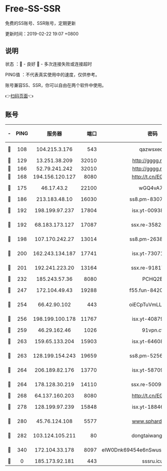 # Free-SS-SSR

免费的SS账号、SSR账号，定期更新

更新时间：2019-02-22 19:07 +0800

## 说明

状态     ：🙂 - 良好 🙁 - 多次连接失败或连接超时

PING值   ：不代表真实使用中的速度，仅供参考。

账号兼容SS、SSR，你可以自由在两个软件中使用。

👉[扫码页面](https://liesauer.github.io/free-ss-ssr.github.io/)👈

## 账号

|-|PING|服务器|端口|密码|加密方式|区域|
|:----:|:----:|:-----:|-----:|:----:|:----:|:----:|
|🙂|108|104.215.3.176|543|qazwsxedc|aes-256-gcm|JP|
|🙂|129|13.251.38.209|32010|http://gggg.rocks|chacha20|SG|
|🙂|166|52.79.241.242|32010|http://gggg.rocks|chacha20|KR|
|🙂|168|194.156.120.127|8080|http://t.cn/EGJIyrl|rc4-md5|RU|
|🙂|175|46.17.43.2|22100|wGQ4vA7D|aes-256-gcm|RU|
|🙂|186|213.183.48.10|16030|ss8.pm-83073049|rc4-md5|RU|
|🙂|192|198.199.97.237|17804|isx.yt-00938684|aes-256-cfb|US|
|🙂|192|68.183.173.127|17087|ssx.re-35825697|aes-256-cfb|US|
|🙂|198|107.170.242.27|13014|ss8.pm-26383123|aes-256-cfb|US|
|🙂|200|162.243.134.187|17741|isx.yt-73071395|aes-256-cfb|US|
|🙂|201|192.241.223.20|13164|ssx.re-91817588|aes-256-cfb|US|
|🙂|232|185.243.57.36|8080|PCHQ2E|rc4-md5|US|
|🙂|247|172.104.49.43|19288|f55.fun-84203624|aes-256-cfb|SG|
|🙂|254|66.42.90.102|443|oiECpTuVmLLxk4Ts|aes-256-cfb|US|
|🙂|256|198.199.100.178|11767|isx.yt-40879146|aes-256-cfb|US|
|🙂|259|46.29.162.46|1026|91vpn.cf|rc4-md5|RU|
|🙂|263|159.65.133.204|15903|isx.yt-64608390|aes-256-cfb|SG|
|🙂|263|128.199.154.243|19659|ss8.pm-52569883|aes-256-cfb|SG|
|🙂|264|206.189.82.176|13770|isx.yt-58709121|aes-256-cfb|SG|
|🙂|264|178.128.30.219|14110|ssx.re-50095618|aes-256-cfb|SG|
|🙂|268|64.137.160.203|8080|http://t.cn/EGJIyrl|rc4-md5|CA|
|🙂|278|128.199.97.239|15848|isx.yt-18846898|aes-256-cfb|SG|
|🙂|280|45.76.124.108|5577|www.sphard.com|aes-256-cfb|AU|
|🙂|282|103.124.105.211|80|dongtaiwang.com|aes-256-cfb|US|
|🙂|340|172.104.33.178|8097|eIW0Dnk69454e6nSwuspv9DmS201tQ0D|aes-256-cfb|SG|
|🙁|0|185.173.92.181|443|sssru.icu|rc4-md5|RU|
